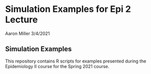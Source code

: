 Simulation Examples for Epi 2 Lecture
================
Aaron Miller
3/4/2021

## Simulation Examples

This repository contains R scripts for examples presented during the
Epidemiology II course for the Spring 2021 course.

